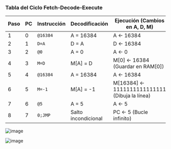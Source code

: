 
### **Tabla del Ciclo Fetch-Decode-Execute**
| **Paso** | **PC** | **Instrucción** | **Decodificación** | **Ejecución (Cambios en A, D, M)** |
|---------|------|----------------|----------------|--------------------------------|
| 1       | 0    | `@16384`       | A = 16384     | A ← 16384                      |
| 2       | 1    | `D=A`          | D = A         | D ← 16384                      |
| 3       | 2    | `@0`           | A = 0         | A ← 0                          |
| 4       | 3    | `M=D`          | M[A] = D      | M[0] ← 16384 (Guardar en RAM[0]) |
| 5       | 4    | `@16384`       | A = 16384     | A ← 16384                      |
| 6       | 5    | `M=-1`         | M[A] = -1     | M[16384] ← 1111111111111111 (Dibuja la línea) |
| 7       | 6    | `@5`           | A = 5         | A ← 5                          |
| 8       | 7    | `0;JMP`        | Salto incondicional | PC ← 5 (Bucle infinito) |


![image](https://github.com/user-attachments/assets/7309efda-59c0-4b2c-a099-f70048d84150)  

![image](https://github.com/user-attachments/assets/1e8d9436-584d-4821-8e5c-e668732e6a56)
